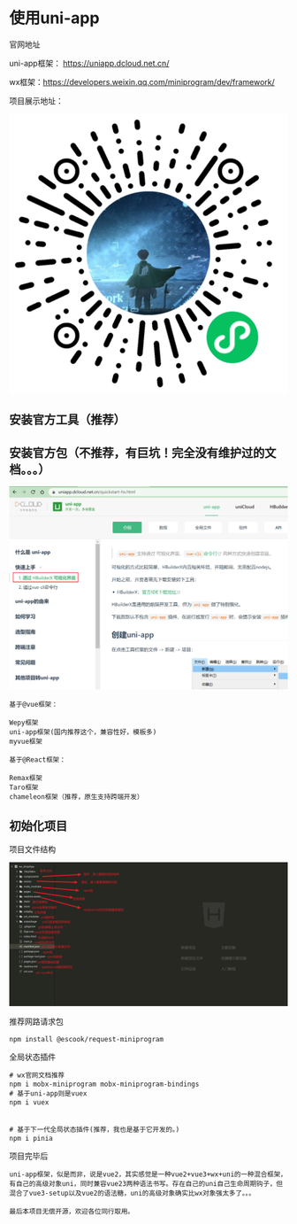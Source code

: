 # 使用uni-app
官网地址

uni-app框架： https://uniapp.dcloud.net.cn/

wx框架：https://developers.weixin.qq.com/miniprogram/dev/framework/

项目展示地址：

![gh_fb436d9acead_1280](readme.assets/gh_fb436d9acead_1280.jpg)

## 安装官方工具（推荐）

## 安装官方包（不推荐，有巨坑！完全没有维护过的文档。。。）

![image-20220711141003152](readme.assets/image-20220711141003152.png)

```
基于@vue框架：

Wepy框架
uni-app框架(国内推荐这个，兼容性好，模板多)
myvue框架

基于@React框架：

Remax框架
Taro框架
chameleon框架（推荐，原生支持跨端开发）

```

## 初始化项目

项目文件结构

![image-20220714032319497](readme.assets/image-20220714032319497.png)



推荐网路请求包

```
npm install @escook/request-miniprogram
```

全局状态插件

```
# wx官网文档推荐
npm i mobx-miniprogram mobx-miniprogram-bindings
# 基于uni-app则是vuex
npm i vuex


# 基于下一代全局状态插件(推荐，我也是基于它开发的。)
npm i pinia
```

项目完毕后

```
uni-app框架，似是而非，说是vue2，其实感觉是一种vue2+vue3+wx+uni的一种混合框架，有自己的高级对象uni，同时兼容vue23两种语法书写。存在自己的uni自己生命周期钩子，但混合了vue3-setup以及vue2的语法糖，uni的高级对象确实比wx对象强太多了。。。

最后本项目无偿开源，欢迎各位同行取用。
```

